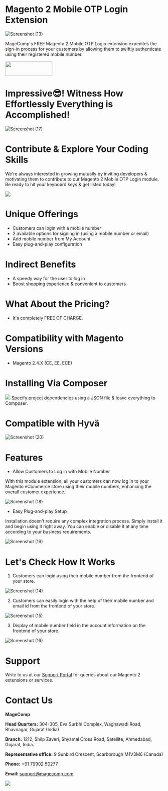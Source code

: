 # Magento 2 Mobile OTP Login Extension
![Screenshot (13)](https://github.com/magecomp/magento2-mobile-login-free/assets/8856845/e33e13a5-3548-4f00-98fd-710939c42d2e)

MageComp's FREE Magento 2 Mobile OTP Login extension expedites the sign-in process for your customers by allowing them to swiftly authenticate using their registered mobile number.

<a href="https://magecomp.com/magento-2-mobile-login-free.html" target="_blank"><img width="150" height="46" src="https://magecomp.com/media/button.webp"></a>

# Impressive😎! Witness How Effortlessly Everything is Accomplished!

![Screenshot (17)](https://github.com/magecomp/magento2-mobile-login-free/assets/8856845/ede946ac-fa7e-46fb-8932-b1b8b7c3137b)

# Contribute & Explore Your Coding Skills
We're always interested in growing mutually by inviting developers & motivating them to contribute to our Magento 2 Mobile OTP Login module. Be ready to hit your keyboard keys & get listed today!

<a href="https://github.com/magecomp/Magento-2-ChatGPT-AI-Content-Generator/graphs/contributors">
  <img src="https://contrib.rocks/image?repo=magecomp/Magento-2-ChatGPT-AI-Content-Generator" />
</a>

# Unique Offerings
* Customers can login with a mobile number
* 2 available options for signing in (using a mobile number or email)
* Add mobile number from My Account
* Easy plug-and-play configuration

# Indirect Benefits

* A speedy way for the user to log in
* Boost shopping experience & convenient to customers

# What About the Pricing?

* It's completely FREE OF CHARGE.

# Compatibility with Magento Versions

* Magento 2.4.X (CE, EE, ECE)

# Installing Via Composer
  
<img src="https://i.ibb.co/NjGRFCt/composer.png">
Specify project dependencies using a JSON file & leave everything to Composer.

# Compatible with Hyvä 

![Screenshot (20)](https://github.com/magecomp/magento2-mobile-login-free/assets/8856845/c0a5c632-fa58-4b84-bba4-2a3d26e4358e)


# Features

* Allow Customers to Log in with Mobile Number
  
With this module extension, all your customers can now log in to your Magento eCommerce store using their mobile numbers, enhancing the overall customer experience.

![Screenshot (18)](https://github.com/magecomp/magento2-mobile-login-free/assets/8856845/d8415c72-fd4d-4518-95b5-7d70f526aef7)

* Easy Plug-and-play Setup
  
Installation doesn't require any complex integration process. Simply install it and begin using it right away. You can enable or disable it at any time according to your business requirements.

![Screenshot (19)](https://github.com/magecomp/magento2-mobile-login-free/assets/8856845/9b5c415c-7c46-47cf-8fc3-cfa27992e706)

# Let's Check How It Works

1. Customers can login using their mobile number from the frontend of your store.

![Screenshot (14)](https://github.com/magecomp/magento2-mobile-login-free/assets/8856845/8294d16f-467e-4a22-82a5-499f22e61808)

2. Customers can easily login with the help of their mobile number and email id from the frontend of your store.

![Screenshot (15)](https://github.com/magecomp/magento2-mobile-login-free/assets/8856845/4fbdcc74-fcc1-427e-be0b-ce3a88971473)

3. Display of mobile number field in the account information on the frontend of your store.

![Screenshot (16)](https://github.com/magecomp/magento2-mobile-login-free/assets/8856845/66ba9c49-0a15-4ce2-900f-2d6605bf9255)

# Support

Write to us at our [Support Portal](https://magecomp.com/support/) for queries about our Magento 2 extensions or services.

# Contact Us
**MageComp**

**Head Quarters:** 304-305, Eva Surbhi Complex, Waghawadi Road, Bhavnagar, Gujarat (India)

**Branch:** 1212, Shilp Zaveri, Shyamal Cross Road, Satellite, Ahmedabad, Gujarat, India.

**Representative office:** 9 Sunbird Crescent, Scarborough M1V3M6 (Canada)

**Phone:** +91 79902 50277

**Email:** [support@magecomp.com](mailto:support@magecomp.com)

<img src="https://magecomp.com/media/logo/websites/1/Magecomp_Logo_251x51.png">
